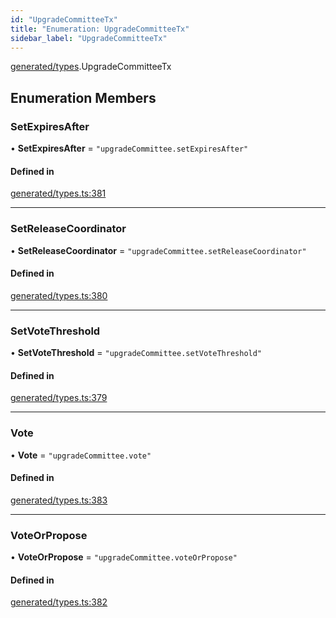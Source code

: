 ```yaml
---
id: "UpgradeCommitteeTx"
title: "Enumeration: UpgradeCommitteeTx"
sidebar_label: "UpgradeCommitteeTx"
---
```


[generated/types](../../../../modules/Generated/Types/Types.md).UpgradeCommitteeTx

## Enumeration Members

### SetExpiresAfter

• **SetExpiresAfter** = ``"upgradeCommittee.setExpiresAfter"``

#### Defined in

[generated/types.ts:381](https://github.com/PolymeshAssociation/polymesh-sdk/blob/07a4c5b0/src/generated/types.ts#L381)

___

### SetReleaseCoordinator

• **SetReleaseCoordinator** = ``"upgradeCommittee.setReleaseCoordinator"``

#### Defined in

[generated/types.ts:380](https://github.com/PolymeshAssociation/polymesh-sdk/blob/07a4c5b0/src/generated/types.ts#L380)

___

### SetVoteThreshold

• **SetVoteThreshold** = ``"upgradeCommittee.setVoteThreshold"``

#### Defined in

[generated/types.ts:379](https://github.com/PolymeshAssociation/polymesh-sdk/blob/07a4c5b0/src/generated/types.ts#L379)

___

### Vote

• **Vote** = ``"upgradeCommittee.vote"``

#### Defined in

[generated/types.ts:383](https://github.com/PolymeshAssociation/polymesh-sdk/blob/07a4c5b0/src/generated/types.ts#L383)

___

### VoteOrPropose

• **VoteOrPropose** = ``"upgradeCommittee.voteOrPropose"``

#### Defined in

[generated/types.ts:382](https://github.com/PolymeshAssociation/polymesh-sdk/blob/07a4c5b0/src/generated/types.ts#L382)
